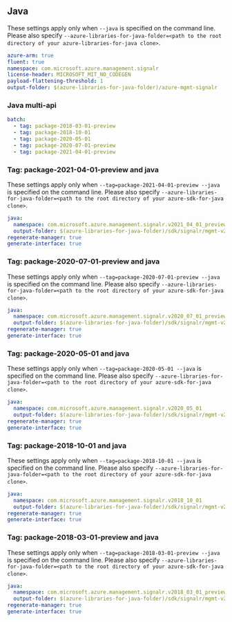 ## Java

These settings apply only when `--java` is specified on the command line.
Please also specify `--azure-libraries-for-java-folder=<path to the root directory of your azure-libraries-for-java clone>`.

``` yaml $(java)
azure-arm: true
fluent: true
namespace: com.microsoft.azure.management.signalr
license-header: MICROSOFT_MIT_NO_CODEGEN
payload-flattening-threshold: 1
output-folder: $(azure-libraries-for-java-folder)/azure-mgmt-signalr
```

### Java multi-api

``` yaml $(java) && $(multiapi)
batch:
  - tag: package-2018-03-01-preview
  - tag: package-2018-10-01
  - tag: package-2020-05-01
  - tag: package-2020-07-01-preview
  - tag: package-2021-04-01-preview
```

### Tag: package-2021-04-01-preview and java

These settings apply only when `--tag=package-2021-04-01-preview --java` is specified on the command line.
Please also specify `--azure-libraries-for-java-folder=<path to the root directory of your azure-sdk-for-java clone>`.

``` yaml $(tag) == 'package-2021-04-01-preview' && $(java) && $(multiapi)
java:
  namespace: com.microsoft.azure.management.signalr.v2021_04_01_preview
  output-folder: $(azure-libraries-for-java-folder)/sdk/signalr/mgmt-v2021_04_01_preview
regenerate-manager: true
generate-interface: true
```

### Tag: package-2020-07-01-preview and java

These settings apply only when `--tag=package-2020-07-01-preview --java` is specified on the command line.
Please also specify `--azure-libraries-for-java-folder=<path to the root directory of your azure-sdk-for-java clone>`.

``` yaml $(tag) == 'package-2020-07-01-preview' && $(java) && $(multiapi)
java:
  namespace: com.microsoft.azure.management.signalr.v2020_07_01_preview
  output-folder: $(azure-libraries-for-java-folder)/sdk/signalr/mgmt-v2020_07_01_preview
regenerate-manager: true
generate-interface: true
```

### Tag: package-2020-05-01 and java

These settings apply only when `--tag=package-2020-05-01 --java` is specified on the command line.
Please also specify `--azure-libraries-for-java-folder=<path to the root directory of your azure-sdk-for-java clone>`.

``` yaml $(tag) == 'package-2020-05-01' && $(java) && $(multiapi)
java:
  namespace: com.microsoft.azure.management.signalr.v2020_05_01
  output-folder: $(azure-libraries-for-java-folder)/sdk/signalr/mgmt-v2020_05_01
regenerate-manager: true
generate-interface: true
```

### Tag: package-2018-10-01 and java

These settings apply only when `--tag=package-2018-10-01 --java` is specified on the command line.
Please also specify `--azure-libraries-for-java-folder=<path to the root directory of your azure-sdk-for-java clone>`.

``` yaml $(tag) == 'package-2018-10-01' && $(java) && $(multiapi)
java:
  namespace: com.microsoft.azure.management.signalr.v2018_10_01
  output-folder: $(azure-libraries-for-java-folder)/sdk/signalr/mgmt-v2018_10_01
regenerate-manager: true
generate-interface: true
```

### Tag: package-2018-03-01-preview and java

These settings apply only when `--tag=package-2018-03-01-preview --java` is specified on the command line.
Please also specify `--azure-libraries-for-java-folder=<path to the root directory of your azure-sdk-for-java clone>`.

``` yaml $(tag) == 'package-2018-03-01-preview' && $(java) && $(multiapi)
java:
  namespace: com.microsoft.azure.management.signalr.v2018_03_01_preview
  output-folder: $(azure-libraries-for-java-folder)/sdk/signalr/mgmt-v2018_03_01_preview
regenerate-manager: true
generate-interface: true
```
